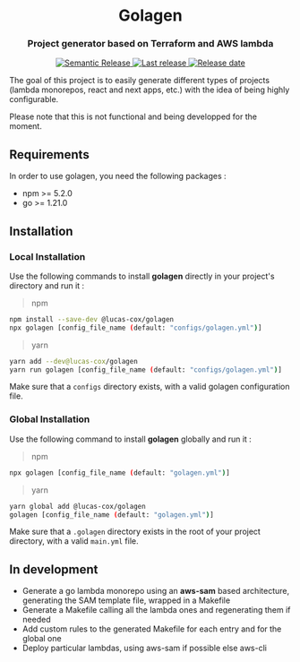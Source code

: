 <h1 align="center" style="border-bottom: none">Golagen</h1>
<h3 align="center">Project generator based on Terraform and AWS lambda</h3>

<p align="center">
    <a href="https://github.com/semantic-release/semantic-release">
        <img alt="Semantic Release" src="https://img.shields.io/badge/semantic--release-angular-e10079?logo=semantic-release">
    </a>
    <a href="https://github.com/Lucas-COX/golagen/releases">
        <img alt="Last release" src="https://img.shields.io/github/v/release/Lucas-COX/golagen">
    </a>
    <a href="https://github.com/Lucas-COX/golagen/releases">
        <img alt="Release date" src="https://img.shields.io/github/release-date/Lucas-COX/golagen">
    </a>
</p>

The goal of this project is to easily generate different types of projects (lambda monorepos, react and next apps, etc.) with the idea of being highly configurable.

Please note that this is not functional and being developped for the moment.


## Requirements
In order to use golagen, you need the following packages :
- npm >= 5.2.0
- go >= 1.21.0


## Installation

### Local Installation

Use the following commands to install **golagen** directly in your project's directory and run it :
> npm
```bash
npm install --save-dev @lucas-cox/golagen
npx golagen [config_file_name (default: "configs/golagen.yml")]
```

> yarn
```bash
yarn add --dev@lucas-cox/golagen
yarn run golagen [config_file_name (default: "configs/golagen.yml")]
```


Make sure that a `configs` directory exists, with a valid golagen configuration file.

### Global Installation
Use the following command to install **golagen** globally and run it :
> npm
```bash
npx golagen [config_file_name (default: "golagen.yml")]
```

> yarn
```bash
yarn global add @lucas-cox/golagen
golagen [config_file_name (default: "golagen.yml")]
```

Make sure that a `.golagen` directory exists in the root of your project directory, with a valid `main.yml` file.


## In development

- Generate a go lambda monorepo using an **aws-sam** based architecture, generating the SAM template file, wrapped in a Makefile
- Generate a Makefile calling all the lambda ones and regenerating them if needed
- Add custom rules to the generated Makefile for each entry and for the global one
- Deploy particular lambdas, using aws-sam if possible else aws-cli